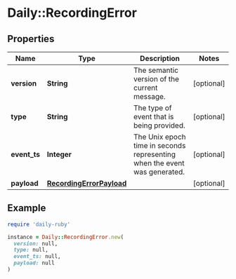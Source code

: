# Daily::RecordingError

## Properties

| Name | Type | Description | Notes |
| ---- | ---- | ----------- | ----- |
| **version** | **String** | The semantic version of the current message. | [optional] |
| **type** | **String** | The type of event that is being provided. | [optional] |
| **event_ts** | **Integer** | The Unix epoch time in seconds representing when the event was generated. | [optional] |
| **payload** | [**RecordingErrorPayload**](RecordingErrorPayload.md) |  | [optional] |

## Example

```ruby
require 'daily-ruby'

instance = Daily::RecordingError.new(
  version: null,
  type: null,
  event_ts: null,
  payload: null
)
```

